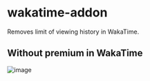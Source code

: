 # wakatime-addon
Removes limit of viewing history in WakaTime.


## Without premium in WakaTime 
![image](https://user-images.githubusercontent.com/66589759/223731737-573e6e45-e265-4c6c-86ad-8907c6727f95.png)
